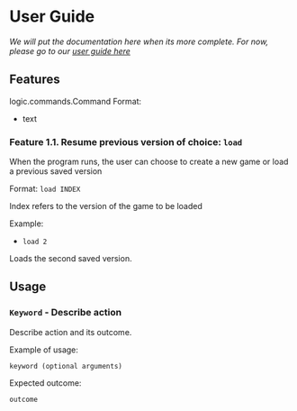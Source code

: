 # User Guide
*We will put the documentation here when its more complete. For now, please go to our [user guide here](https://docs.google.com/document/d/1A5LLKNmbI2uFIMQNCFIRgSmn4wSs3a05lRpn5Q7jw3w/edit#heading=h.2gracqy3d779)*


## Features 
logic.commands.Command Format: 
- text
### Feature 1.1. Resume previous version of choice: `load`


When the program runs, the user can choose to create a new game or load a previous saved version

Format: `load INDEX`

Index refers to the version of the game to be loaded

Example: 
- `load 2`

Loads the second saved version.


## Usage

### `Keyword` - Describe action

Describe action and its outcome.

Example of usage: 

`keyword (optional arguments)`

Expected outcome:


`outcome`
